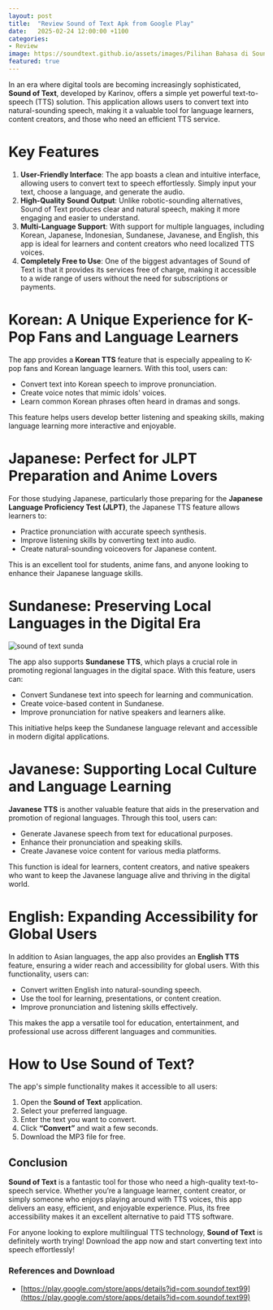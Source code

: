 ```yaml
---
layout: post
title:  "Review Sound of Text Apk from Google Play"
date:   2025-02-24 12:00:00 +1100
categories: 
- Review
image: https://soundtext.github.io/assets/images/Pilihan Bahasa di Sound of Text Apk.jpg
featured: true
---
```


In an era where digital tools are becoming increasingly sophisticated, **Sound of Text**, developed by Karinov, offers a simple yet powerful text-to-speech (TTS) solution. This application allows users to convert text into natural-sounding speech, making it a valuable tool for language learners, content creators, and those who need an efficient TTS service.

# Key Features
1. **User-Friendly Interface**: The app boasts a clean and intuitive interface, allowing users to convert text to speech effortlessly. Simply input your text, choose a language, and generate the audio.
2. **High-Quality Sound Output**: Unlike robotic-sounding alternatives, Sound of Text produces clear and natural speech, making it more engaging and easier to understand.
3. **Multi-Language Support**: With support for multiple languages, including Korean, Japanese, Indonesian, Sundanese, Javanese, and English, this app is ideal for learners and content creators who need localized TTS voices.
4. **Completely Free to Use**: One of the biggest advantages of Sound of Text is that it provides its services free of charge, making it accessible to a wide range of users without the need for subscriptions or payments.

# Korean: A Unique Experience for K-Pop Fans and Language Learners
The app provides a **Korean TTS** feature that is especially appealing to K-pop fans and Korean language learners. With this tool, users can:
- Convert text into Korean speech to improve pronunciation.
- Create voice notes that mimic idols' voices.
- Learn common Korean phrases often heard in dramas and songs.

This feature helps users develop better listening and speaking skills, making language learning more interactive and enjoyable.

# Japanese: Perfect for JLPT Preparation and Anime Lovers
For those studying Japanese, particularly those preparing for the **Japanese Language Proficiency Test (JLPT)**, the Japanese TTS feature allows learners to:
- Practice pronunciation with accurate speech synthesis.
- Improve listening skills by converting text into audio.
- Create natural-sounding voiceovers for Japanese content.

This is an excellent tool for students, anime fans, and anyone looking to enhance their Japanese language skills.

# Sundanese: Preserving Local Languages in the Digital Era

![sound of text sunda](https://soundtext.github.io/assets/images/Sound%20of%20Text%20Bahasa%20Sunda.jpg)

The app also supports **Sundanese TTS**, which plays a crucial role in promoting regional languages in the digital space. With this feature, users can:
- Convert Sundanese text into speech for learning and communication.
- Create voice-based content in Sundanese.
- Improve pronunciation for native speakers and learners alike.

This initiative helps keep the Sundanese language relevant and accessible in modern digital applications.

# Javanese: Supporting Local Culture and Language Learning
**Javanese TTS** is another valuable feature that aids in the preservation and promotion of regional languages. Through this tool, users can:
- Generate Javanese speech from text for educational purposes.
- Enhance their pronunciation and speaking skills.
- Create Javanese voice content for various media platforms.

This function is ideal for learners, content creators, and native speakers who want to keep the Javanese language alive and thriving in the digital world.

# English: Expanding Accessibility for Global Users
In addition to Asian languages, the app also provides an **English TTS** feature, ensuring a wider reach and accessibility for global users. With this functionality, users can:
- Convert written English into natural-sounding speech.
- Use the tool for learning, presentations, or content creation.
- Improve pronunciation and listening skills effectively.

This makes the app a versatile tool for education, entertainment, and professional use across different languages and communities.

# How to Use Sound of Text?
The app's simple functionality makes it accessible to all users:
1. Open the **Sound of Text** application.
2. Select your preferred language.
3. Enter the text you want to convert.
4. Click **“Convert”** and wait a few seconds.
5. Download the MP3 file for free.

## Conclusion
**Sound of Text** is a fantastic tool for those who need a high-quality text-to-speech service. Whether you’re a language learner, content creator, or simply someone who enjoys playing around with TTS voices, this app delivers an easy, efficient, and enjoyable experience. Plus, its free accessibility makes it an excellent alternative to paid TTS software.

For anyone looking to explore multilingual TTS technology, **Sound of Text** is definitely worth trying! Download the app now and start converting text into speech effortlessly!

### References and Download
- [https://play.google.com/store/apps/details?id=com.soundof.text99](https://play.google.com/store/apps/details?id=com.soundof.text99)
